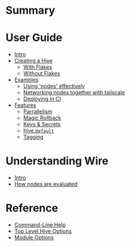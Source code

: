 # Summary

# User Guide

- [Intro](./intro.md)
- [Creating a Hive](./creating-a-hive/README.md)
    - [With Flakes](./creating-a-hive/flake.md)
    - [Without Flakes](./creating-a-hive/hive.md)
- [Examples]()
    - [Using 'nodes' effectively]()
    - [Networking nodes together with tailscale]()
    - [Deploying in CI]()
- [Features](./features/README.md)
    - [Parrallelism](./features/parallelism.md)
    - [Magic Rollback]()
    - [Keys & Secrets]()
    - [hive.`default`]()
    - [Tagging](./features/tagging.md)

# Understanding Wire

- [Intro](./understanding-wire/intro.md)
- [How nodes are evaluated]()

# Reference

- [Command-Line Help](./cli/README.md)
- [Top Level Hive Options](./top-level.md)
- [Module Options](./modules/README.md)
